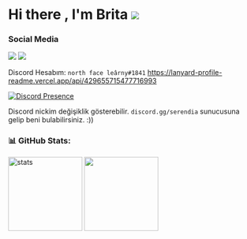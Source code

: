 # Hi there , I'm Brita <img src="https://komarev.com/ghpvc/?username=Learnyxrd&color=00ff54"/>
<h3>Social Media</h3>
<p align="left">
  <a href="https://discord.com/users/429655715477716993" target"blank_"><img src="https://img.shields.io/badge/discord%20-7289DA.svg?&style=for-the-badge&logo=discord&logoColor=white"></a>
  <a href="https://github.com/Learnyxrd" target"blank_"><img src="https://img.shields.io/badge/GitHub%20-191717.svg?&style=for-the-badge&logo=github&logoColor=white"></a>
</p>

Discord Hesabım: `north face leârny#1841`
https://lanyard-profile-readme.vercel.app/api/429655715477716993

[![Discord Presence](https://lanyard-profile-readme.vercel.app/api/429655715477716993)](https://discord.com/users/429655715477716993)

Discord nickim değişiklik gösterebilir. `discord.gg/serendia` sunucusuna gelip beni bulabilirsiniz. :))

<h3 align="left">📊 GitHub Stats:</h3>
<p align="left">
   <img src="https://github-readme-stats.vercel.app/api?username=Learnyxrd&count_private=true&show_icons=true&theme=dark&hide_border=true" width="%100" height="150px" alt="stats" />
   <img src="https://github-readme-stats.vercel.app/api/top-langs/?username=Learnyxrd&layout=compact&show_icons=true&theme=dark&hide_border=true"width="%100" height="150px" />
</p>
